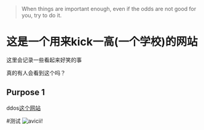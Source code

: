 > When things are important enough, even if the odds are not good for you, try to do it.

# 这是一个用来kick一高(一个学校)的网站
这里会记录一些看起来好笑的事

真的有人会看到这个吗？

## Purpose 1
ddos[这个网站](https://yayg.net)

#测试
![avicii!](https://cdn.dribbble.com/users/1235878/screenshots/4534497/avicii.gif)
